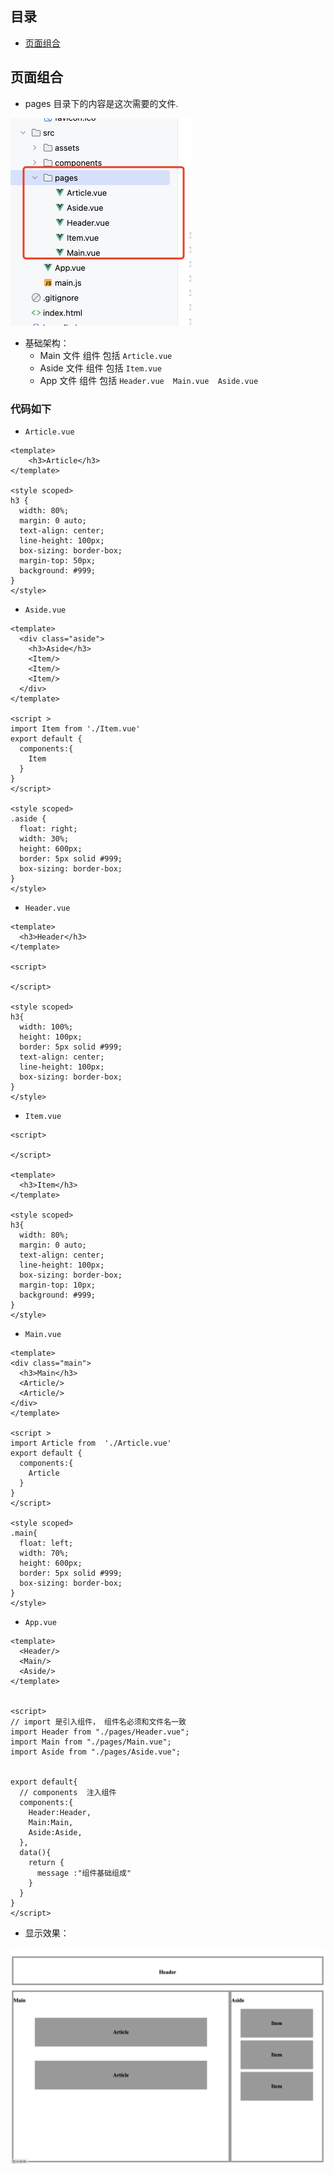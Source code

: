 ## 目录

- [页面组合](#页面组合)







## 页面组合

- pages 目录下的内容是这次需要的文件.

<img src="./assets/image-20240716163309385.png" alt="image-20240716163309385" style="zoom:50%;" />

- 基础架构：
  - Main 文件 组件 包括  `Article.vue`
  - Aside 文件 组件 包括  `Item.vue`
  - App  文件 组件 包括 `Header.vue  Main.vue  Aside.vue`

### 代码如下

- `Article.vue`

```vue
<template>
    <h3>Article</h3>
</template>

<style scoped>
h3 {
  width: 80%;
  margin: 0 auto;
  text-align: center;
  line-height: 100px;
  box-sizing: border-box;
  margin-top: 50px;
  background: #999;
}
</style>
```

- ` Aside.vue `

```vue
<template>
  <div class="aside">
    <h3>Aside</h3>
    <Item/>
    <Item/>
    <Item/>
  </div>
</template>

<script >
import Item from './Item.vue'
export default {
  components:{
    Item
  }
}
</script>

<style scoped>
.aside {
  float: right;
  width: 30%;
  height: 600px;
  border: 5px solid #999;
  box-sizing: border-box;
}
</style>
```

- `Header.vue`

```vue
<template>
  <h3>Header</h3>
</template>

<script>

</script>

<style scoped>
h3{
  width: 100%;
  height: 100px;
  border: 5px solid #999;
  text-align: center;
  line-height: 100px;
  box-sizing: border-box;
}
</style>
```

- `Item.vue`

```vue
<script>

</script>

<template>
  <h3>Item</h3>
</template>

<style scoped>
h3{
  width: 80%;
  margin: 0 auto;
  text-align: center;
  line-height: 100px;
  box-sizing: border-box;
  margin-top: 10px;
  background: #999;
}
</style>
```

- `Main.vue`

```vue
<template>
<div class="main">
  <h3>Main</h3>
  <Article/>
  <Article/>
</div>
</template>

<script >
import Article from  './Article.vue'
export default {
  components:{
    Article
  }
}
</script>

<style scoped>
.main{
  float: left;
  width: 70%;
  height: 600px;
  border: 5px solid #999;
  box-sizing: border-box;
}
</style>
```

- `App.vue`

```vue
<template>
  <Header/>
  <Main/>
  <Aside/>
</template>


<script>
// import 是引入组件， 组件名必须和文件名一致
import Header from "./pages/Header.vue";
import Main from "./pages/Main.vue";
import Aside from "./pages/Aside.vue";


export default{
  // components  注入组件
  components:{
    Header:Header,
    Main:Main,
    Aside:Aside,
  },
  data(){
    return {
      message :"组件基础组成"
    }
  }
}
</script>
```

- 显示效果：

<img src="./assets/image-20240716163851426.png" alt="image-20240716163851426" style="zoom:50%;" />

